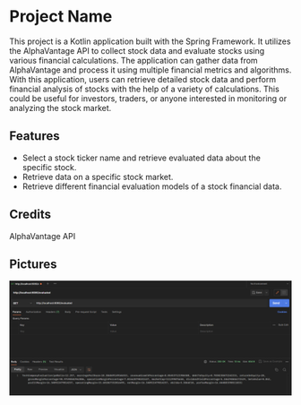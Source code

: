 # Project Name

This project is a Kotlin application built with the Spring Framework. It utilizes the AlphaVantage API to collect stock data and evaluate stocks using various financial calculations. The application can gather data from AlphaVantage and process it using multiple financial metrics and algorithms. With this application, users can retrieve detailed stock data and perform financial analysis of stocks with the help of a variety of calculations. This could be useful for investors, traders, or anyone interested in monitoring or analyzing the stock market.

## Features

- Select a stock ticker name and retrieve evaluated data about the specific stock.
- Retrieve data on a specific stock market.
- Retrieve different financial evaluation models of a stock financial data.

## Credits

AlphaVantage API

## Pictures


![alt text](https://github.com/tobleroo/stock-evaluator/blob/development/stock-rest-pics/stock-getEvaluated.png?raw=true)
